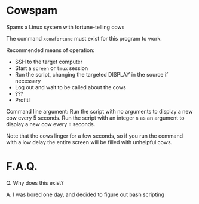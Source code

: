 # Cowspam
Spams a Linux system with fortune-telling cows

The command `xcowfortune` must exist for this program to work.

Recommended means of operation:

* SSH to the target computer
* Start a `screen` or `tmux` session
* Run the script, changing the targeted DISPLAY in the source if necessary
* Log out and wait to be called about the cows
* ???
* Profit!

Command line argument:
Run the script with no arguments to display a new cow every 5 seconds.
Run the script with an integer `n` as an argument to display a new cow every `n` seconds.

Note that the cows linger for a few seconds, so if you run the command with a low delay the entire screen will be filled with unhelpful cows.

# F.A.Q.

Q. Why does this exist?

A. I was bored one day, and decided to figure out bash scripting

